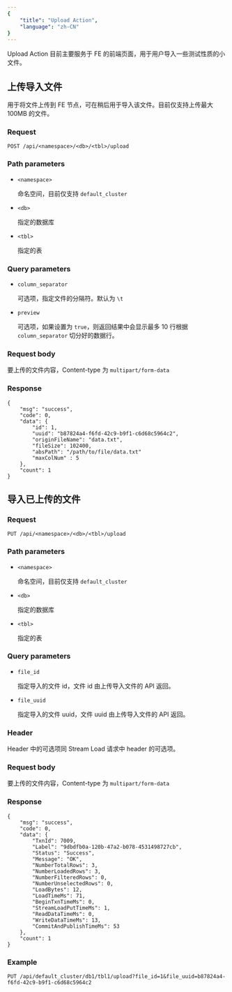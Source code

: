 ```yaml
---
{
    "title": "Upload Action",
    "language": "zh-CN"
}
---
```


Upload Action 目前主要服务于 FE 的前端页面，用于用户导入一些测试性质的小文件。

## 上传导入文件

用于将文件上传到 FE 节点，可在稍后用于导入该文件。目前仅支持上传最大 100MB 的文件。

### Request

```
POST /api/<namespace>/<db>/<tbl>/upload
```
    
### Path parameters

* `<namespace>`

    命名空间，目前仅支持 `default_cluster`
    
* `<db>`

    指定的数据库
    
* `<tbl>`

    指定的表

### Query parameters

* `column_separator`

    可选项，指定文件的分隔符。默认为 `\t`
    
* `preview`

    可选项，如果设置为 `true`，则返回结果中会显示最多 10 行根据 `column_separator` 切分好的数据行。

### Request body

要上传的文件内容，Content-type 为 `multipart/form-data`

### Response

```
{
	"msg": "success",
	"code": 0,
	"data": {
        "id": 1,
        "uuid": "b87824a4-f6fd-42c9-b9f1-c6d68c5964c2",
        "originFileName": "data.txt",
        "fileSize": 102400,
        "absPath": "/path/to/file/data.txt"
        "maxColNum" : 5
	},
	"count": 1
}
```

## 导入已上传的文件

### Request

```
PUT /api/<namespace>/<db>/<tbl>/upload
```
    
### Path parameters

* `<namespace>`

    命名空间，目前仅支持 `default_cluster`
    
* `<db>`

    指定的数据库
    
* `<tbl>`

    指定的表

### Query parameters

* `file_id`

    指定导入的文件 id，文件 id 由上传导入文件的 API 返回。

* `file_uuid`

    指定导入的文件 uuid，文件 uuid 由上传导入文件的 API 返回。
    
### Header

Header 中的可选项同 Stream Load 请求中 header 的可选项。

### Request body

要上传的文件内容，Content-type 为 `multipart/form-data`

### Response

```
{
	"msg": "success",
	"code": 0,
	"data": {
		"TxnId": 7009,
		"Label": "9dbdfb0a-120b-47a2-b078-4531498727cb",
		"Status": "Success",
		"Message": "OK",
		"NumberTotalRows": 3,
		"NumberLoadedRows": 3,
		"NumberFilteredRows": 0,
		"NumberUnselectedRows": 0,
		"LoadBytes": 12,
		"LoadTimeMs": 71,
		"BeginTxnTimeMs": 0,
		"StreamLoadPutTimeMs": 1,
		"ReadDataTimeMs": 0,
		"WriteDataTimeMs": 13,
		"CommitAndPublishTimeMs": 53
	},
	"count": 1
}
```

### Example

```
PUT /api/default_cluster/db1/tbl1/upload?file_id=1&file_uuid=b87824a4-f6fd-42c9-b9f1-c6d68c5964c2
```

